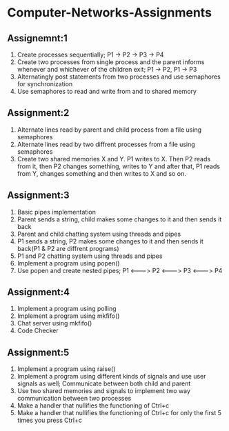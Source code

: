 # Computer-Networks-Assignments
## Assignemnt:1
1) Create processes sequentially; P1 -> P2 -> P3 -> P4
2) Create two processes from single process and the parent informs whenever and whichever of the children exit; P1 -> P2, P1 -> P3
3) Alternatingly post statements from two processes and use semaphores for synchronization
4) Use semaphores to read and write from and to shared memory

## Assignment:2
1) Alternate lines read by parent and child process from a file using semaphores
2) Alternate lines read by two diffrent processes from a file using semaphores
3) Create two shared memories X and Y. P1 writes to X. Then P2 reads from it, then P2 changes something, writes to Y and after that, P1 reads from Y,
   changes something and then writes to X and so on.

## Assignment:3
1) Basic pipes implementation
2) Parent sends a string, child makes some changes to it and then sends it back
3) Parent and child chatting system using threads and pipes
4) P1 sends a string, P2 makes some changes to it and then sends it back(P1 & P2 are diffrent programs)
5) P1 and P2 chatting system using threads and pipes
6) Implement a program using popen()
7) Use popen and create nested pipes; P1 <---> P2 <---> P3 <---> P4

## Assignment:4
1) Implement a program using polling
2) Implement a program using mkfifo()
3) Chat server using mkfifo()
4) Code Checker

## Assignment:5
1) Implement a program using raise()
2) Implement a program using different kinds of signals and use user signals as well; Communicate between both child and parent
3) Use two shared memories and signals to implement two way communication between two processes
4) Make a handler that nullifies the functioning of Ctrl+c
5) Make a handler that nullifies the functioning of Ctrl+c for only the first 5 times you press Ctrl+c
